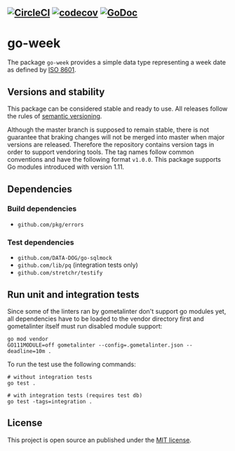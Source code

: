 [![CircleCI](https://circleci.com/gh/stoewer/go-week.svg?style=svg)](https://circleci.com/gh/stoewer/go-week)
[![codecov](https://codecov.io/gh/stoewer/go-week/branch/master/graph/badge.svg)](https://codecov.io/gh/stoewer/go-week)
[![GoDoc](https://godoc.org/github.com/stoewer/go-week?status.svg)](https://godoc.org/github.com/stoewer/go-week)
---

go-week
=======

The package `go-week` provides a simple data type representing a week date as defined by [ISO 8601](https://en.wikipedia.org/wiki/ISO_week_date).

Versions and stability
----------------------

This package can be considered stable and ready to use. All releases follow the rules of 
[semantic versioning](http://semver.org).

Although the master branch is supposed to remain stable, there is not guarantee that braking changes will not
be merged into master when major versions are released. Therefore the repository contains version tags in 
order to support vendoring tools. The tag names follow common conventions and have the following format `v1.0.0`. 
This package supports Go modules introduced with version 1.11.

Dependencies
------------

### Build dependencies

* `github.com/pkg/errors`

### Test dependencies

* `github.com/DATA-DOG/go-sqlmock`
* `github.com/lib/pq` (integration tests only)
* `github.com/stretchr/testify`

Run unit and integration tests
------------------------------ 

Since some of the linters ran by gometalinter don't support go modules yet, all dependencies have to be
loaded to the vendor directory first and gometalinter itself must run disabled module support:

```
go mod vendor
GO111MODULE=off gometalinter --config=.gometalinter.json --deadline=10m .
```

To run the test use the following commands:

```
# without integration tests
go test .

# with integration tests (requires test db)
go test -tags=integration .
```

License
-------

This project is open source an published under the [MIT license](LICENSE).
